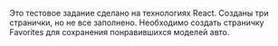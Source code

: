 Это тестовое задание сделано на технологиях React.
Созданы три странички, но не все заполнено.
Необходимо создать страничку Favorites для сохранения понравившихся моделей авто.
